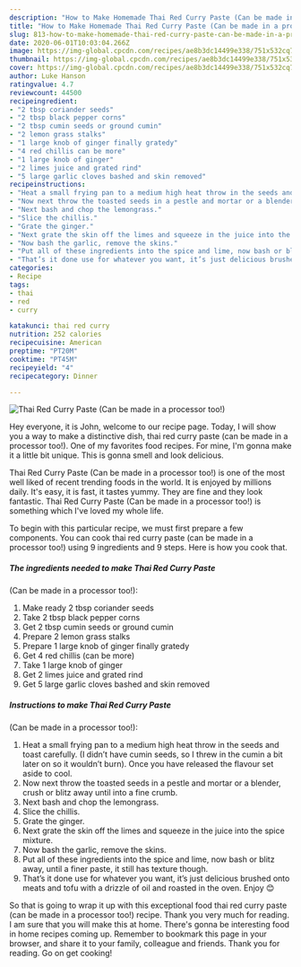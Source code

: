 ```yaml
---
description: "How to Make Homemade Thai Red Curry Paste (Can be made in a processor too!)"
title: "How to Make Homemade Thai Red Curry Paste (Can be made in a processor too!)"
slug: 813-how-to-make-homemade-thai-red-curry-paste-can-be-made-in-a-processor-too
date: 2020-06-01T10:03:04.266Z
image: https://img-global.cpcdn.com/recipes/ae8b3dc14499e338/751x532cq70/thai-red-curry-paste-can-be-made-in-a-processor-too-recipe-main-photo.jpg
thumbnail: https://img-global.cpcdn.com/recipes/ae8b3dc14499e338/751x532cq70/thai-red-curry-paste-can-be-made-in-a-processor-too-recipe-main-photo.jpg
cover: https://img-global.cpcdn.com/recipes/ae8b3dc14499e338/751x532cq70/thai-red-curry-paste-can-be-made-in-a-processor-too-recipe-main-photo.jpg
author: Luke Hanson
ratingvalue: 4.7
reviewcount: 44500
recipeingredient:
- "2 tbsp coriander seeds"
- "2 tbsp black pepper corns"
- "2 tbsp cumin seeds or ground cumin"
- "2 lemon grass stalks"
- "1 large knob of ginger finally gratedy"
- "4 red chillis can be more"
- "1 large knob of ginger"
- "2 limes juice and grated rind"
- "5 large garlic cloves bashed and skin removed"
recipeinstructions:
- "Heat a small frying pan to a medium high heat throw in the seeds and toast carefully. (I didn’t have cumin seeds, so I threw in the cumin a bit later on so it wouldn’t burn). Once you have released the flavour set aside to cool."
- "Now next throw the toasted seeds in a pestle and mortar or a blender, crush or blitz away until into a fine crumb."
- "Next bash and chop the lemongrass."
- "Slice the chillis."
- "Grate the ginger."
- "Next grate the skin off the limes and squeeze in the juice into the spice mixture."
- "Now bash the garlic, remove the skins."
- "Put all of these ingredients into the spice and lime, now bash or blitz away, until a finer paste, it still has texture though."
- "That’s it done use for whatever you want, it’s just delicious brushed onto meats and tofu with a drizzle of oil and roasted in the oven. Enjoy 😊"
categories:
- Recipe
tags:
- thai
- red
- curry

katakunci: thai red curry 
nutrition: 252 calories
recipecuisine: American
preptime: "PT20M"
cooktime: "PT45M"
recipeyield: "4"
recipecategory: Dinner

---
```



![Thai Red Curry Paste
(Can be made in a processor too!)](https://img-global.cpcdn.com/recipes/ae8b3dc14499e338/751x532cq70/thai-red-curry-paste-can-be-made-in-a-processor-too-recipe-main-photo.jpg)

Hey everyone, it is John, welcome to our recipe page. Today, I will show you a way to make a distinctive dish, thai red curry paste
(can be made in a processor too!). One of my favorites food recipes. For mine, I'm gonna make it a little bit unique. This is gonna smell and look delicious.



Thai Red Curry Paste
(Can be made in a processor too!) is one of the most well liked of recent trending foods in the world. It is enjoyed by millions daily. It's easy, it is fast, it tastes yummy. They are fine and they look fantastic. Thai Red Curry Paste
(Can be made in a processor too!) is something which I've loved my whole life.


To begin with this particular recipe, we must first prepare a few components. You can cook thai red curry paste
(can be made in a processor too!) using 9 ingredients and 9 steps. Here is how you cook that.

<!--inarticleads1-->

##### The ingredients needed to make Thai Red Curry Paste
(Can be made in a processor too!):

1. Make ready 2 tbsp coriander seeds
1. Take 2 tbsp black pepper corns
1. Get 2 tbsp cumin seeds or ground cumin
1. Prepare 2 lemon grass stalks
1. Prepare 1 large knob of ginger finally gratedy
1. Get 4 red chillis (can be more)
1. Take 1 large knob of ginger
1. Get 2 limes juice and grated rind
1. Get 5 large garlic cloves bashed and skin removed




<!--inarticleads2-->

##### Instructions to make Thai Red Curry Paste
(Can be made in a processor too!):

1. Heat a small frying pan to a medium high heat throw in the seeds and toast carefully. (I didn’t have cumin seeds, so I threw in the cumin a bit later on so it wouldn’t burn). Once you have released the flavour set aside to cool.
1. Now next throw the toasted seeds in a pestle and mortar or a blender, crush or blitz away until into a fine crumb.
1. Next bash and chop the lemongrass.
1. Slice the chillis.
1. Grate the ginger.
1. Next grate the skin off the limes and squeeze in the juice into the spice mixture.
1. Now bash the garlic, remove the skins.
1. Put all of these ingredients into the spice and lime, now bash or blitz away, until a finer paste, it still has texture though.
1. That’s it done use for whatever you want, it’s just delicious brushed onto meats and tofu with a drizzle of oil and roasted in the oven. Enjoy 😊




So that is going to wrap it up with this exceptional food thai red curry paste
(can be made in a processor too!) recipe. Thank you very much for reading. I am sure that you will make this at home. There's gonna be interesting food in home recipes coming up. Remember to bookmark this page in your browser, and share it to your family, colleague and friends. Thank you for reading. Go on get cooking!
